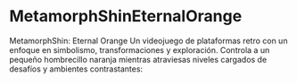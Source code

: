 # MetamorphShinEternalOrange
MetamorphShin: Eternal Orange Un videojuego de plataformas retro con un enfoque en simbolismo, transformaciones y exploración. Controla a un pequeño hombrecillo naranja mientras atraviesas niveles cargados de desafíos y ambientes contrastantes:

